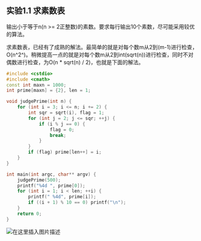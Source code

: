 ## 实验1.1 求素数表
输出小于等于n(n >= 2正整数)的素数。要求每行输出10个素数，尽可能采用较优的算法。

求素数表，已经有了成熟的解法。最简单的就是对每个数m从2到(m-1)进行检查，O(n^2^)。稍微提高一点的就是对每个数m从2到int(sqrt(n))进行检查，同时不对偶数进行检查，为O(n * sqrt(n) / 2)，也就是下面的解法。
```cpp
#include <cstdio>
#include <cmath>
const int maxn = 1000;
int prime[maxn] = {2}, len = 1;

void judgePrime(int n) {
	for (int i = 3; i <= n; i += 2) {
		int sqr = sqrt(i), flag = 1;
		for (int j = 2; j <= sqr; ++j) {
			if (i % j == 0) {
				flag = 0;
				break;
			}
		}
		if (flag) prime[len++] = i;
	}
}

int main(int argc, char** argv) {
	judgePrime(500);
	printf("%4d ", prime[0]);
	for (int i = 1; i < len; ++i) {
		printf(" %4d", prime[i]);
		if ((i + 1) % 10 == 0) printf("\n");
	}
	return 0;
}
```
![在这里插入图片描述](https://img-blog.csdnimg.cn/20191019082327750.png?x-oss-process=image/watermark,type_ZmFuZ3poZW5naGVpdGk,shadow_10,text_aHR0cHM6Ly9ibG9nLmNzZG4ubmV0L215UmVhbGl6YXRpb24=,size_16,color_FFFFFF,t_70)


